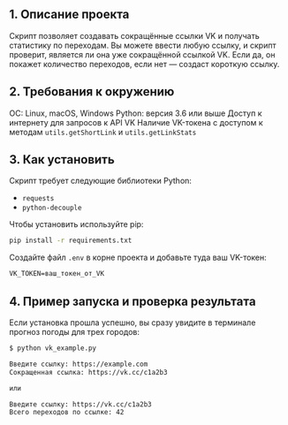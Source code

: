 ## 1. Описание проекта

Скрипт позволяет создавать сокращённые ссылки VK и получать статистику по переходам. Вы можете ввести любую ссылку, и скрипт проверит, является ли она уже сокращённой ссылкой VK. Если да, он покажет количество переходов, если нет — создаст короткую ссылку.

## 2. Требования к окружению

ОС: Linux, macOS, Windows
Python: версия 3.6 или выше
Доступ к интернету для запросов к API VK
Наличие VK-токена с доступом к методам `utils.getShortLink` и `utils.getLinkStats`

## 3. Как установить

Скрипт требует следующие библиотеки Python:

- `requests`
- `python-decouple`

Чтобы установить используйте pip:
```bash
pip install -r requirements.txt
```

Создайте файл `.env` в корне проекта и добавьте туда ваш VK-токен:
```txt
VK_TOKEN=ваш_токен_от_VK
```

## 4. Пример запуска и проверка результата

Если установка прошла успешно, вы сразу увидите в терминале прогноз погоды для трех городов:

```bash
$ python vk_example.py

Введите ссылку: https://example.com
Сокращенная ссылка: https://vk.cc/c1a2b3

или

Введите ссылку: https://vk.cc/c1a2b3
Всего переходов по ссылке: 42
